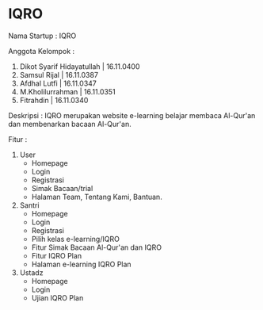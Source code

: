# IQRO
Nama Startup : IQRO 

Anggota Kelompok :
1. Dikot Syarif Hidayatullah  | 16.11.0400
2. Samsul Rijal 			  | 16.11.0387
3. Afdhal Lutfi				  | 16.11.0347
4. M.Kholilurrahman			  | 16.11.0351
5. Fitrahdin				  | 16.11.0340

Deskripsi : 
IQRO merupakan website e-learning belajar membaca Al-Qur'an dan membenarkan bacaan Al-Qur'an.

Fitur :
1. User
	- Homepage
	- Login
	- Registrasi
	- Simak Bacaan/trial
	- Halaman Team, Tentang Kami, Bantuan.
2. Santri
	- Homepage
	- Login
	- Registrasi
	- Pilih kelas e-learning/IQRO
	- Fitur Simak Bacaan Al-Qur'an dan IQRO
	- Fitur IQRO Plan
	- Halaman e-learning IQRO Plan
3. Ustadz
	- Homepage
	- Login
	- Ujian IQRO Plan
